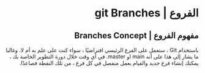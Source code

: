 <div dir="rtl">

#  الفروع | git Branches
## مفهوم الفروع | Branches Concept

باستخدام Git ، ستعمل على الفرع الرئيسي افتراضيًا ، سواء كنت على علم به أم لا. وغالبا ما يشار إلى هذا على أنه main او master. في أي وقت خلال دورة التطوير الخاصة بك ، يمكنك إنشاء فرع جديد والقيام بعمل منفصل في كل فرع ، من تلك النقطة فصاعدًا.
</div>
